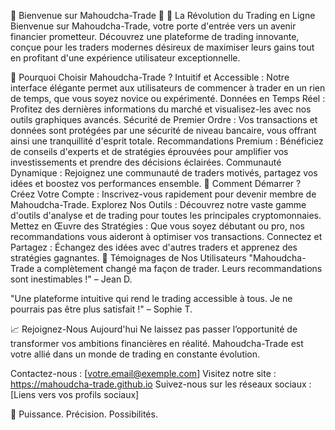 🌟 Bienvenue sur Mahoudcha-Trade 🌟
🚀 La Révolution du Trading en Ligne
Bienvenue sur Mahoudcha-Trade, votre porte d'entrée vers un avenir financier prometteur. Découvrez une plateforme de trading innovante, conçue pour les traders modernes désireux de maximiser leurs gains tout en profitant d'une expérience utilisateur exceptionnelle.

🎯 Pourquoi Choisir Mahoudcha-Trade ?
Intuitif et Accessible : Notre interface élégante permet aux utilisateurs de commencer à trader en un rien de temps, que vous soyez novice ou expérimenté.
Données en Temps Réel : Profitez des dernières informations du marché et visualisez-les avec nos outils graphiques avancés.
Sécurité de Premier Ordre : Vos transactions et données sont protégées par une sécurité de niveau bancaire, vous offrant ainsi une tranquillité d'esprit totale.
Recommandations Premium : Bénéficiez de conseils d'experts et de stratégies éprouvées pour amplifier vos investissements et prendre des décisions éclairées.
Communauté Dynamique : Rejoignez une communauté de traders motivés, partagez vos idées et boostez vos performances ensemble.
🚪 Comment Démarrer ?
Créez Votre Compte : Inscrivez-vous rapidement pour devenir membre de Mahoudcha-Trade.
Explorez Nos Outils : Découvrez notre vaste gamme d'outils d'analyse et de trading pour toutes les principales cryptomonnaies.
Mettez en Œuvre des Stratégies : Que vous soyez débutant ou pro, nos recommandations vous aideront à optimiser vos transactions.
Connectez et Partagez : Échangez des idées avec d'autres traders et apprenez des stratégies gagnantes.
💬 Témoignages de Nos Utilisateurs
"Mahoudcha-Trade a complètement changé ma façon de trader. Leurs recommandations sont inestimables !" – Jean D.

"Une plateforme intuitive qui rend le trading accessible à tous. Je ne pourrais pas être plus satisfait !" – Sophie T.

📈 Rejoignez-Nous Aujourd'hui
Ne laissez pas passer l’opportunité de transformer vos ambitions financières en réalité. Mahoudcha-Trade est votre allié dans un monde de trading en constante évolution.

Contactez-nous : [votre.email@exemple.com]
Visitez notre site : https://mahoudcha-trade.github.io
Suivez-nous sur les réseaux sociaux : [Liens vers vos profils sociaux]

🌟 Puissance. Précision. Possibilités.
